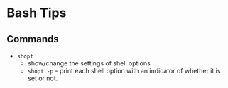 
# Bash Tips


## Commands

- ```shopt```
  + show/change the settings of shell options
  + ```shopt -p``` - print each shell option with an indicator of whether it is set or not.
